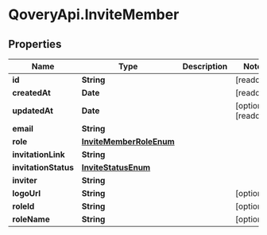 # QoveryApi.InviteMember

## Properties

Name | Type | Description | Notes
------------ | ------------- | ------------- | -------------
**id** | **String** |  | [readonly] 
**createdAt** | **Date** |  | [readonly] 
**updatedAt** | **Date** |  | [optional] [readonly] 
**email** | **String** |  | 
**role** | [**InviteMemberRoleEnum**](InviteMemberRoleEnum.md) |  | 
**invitationLink** | **String** |  | 
**invitationStatus** | [**InviteStatusEnum**](InviteStatusEnum.md) |  | 
**inviter** | **String** |  | 
**logoUrl** | **String** |  | [optional] 
**roleId** | **String** |  | [optional] 
**roleName** | **String** |  | [optional] 



